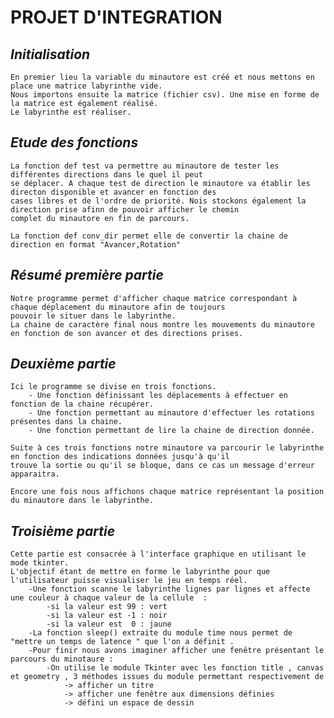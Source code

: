# **PROJET D'INTEGRATION**
    
## *Initialisation*
    
    En premier lieu la variable du minautore est créé et nous mettons en place une matrice labyrinthe vide.
    Nous importons ensuite la matrice (fichier csv). Une mise en forme de la matrice est également réalisé.
    Le labyrinthe est réaliser.

## *Etude des fonctions*
    
    La fonction def test va permettre au minautore de tester les différentes directions dans le quel il peut 
    se déplacer. A chaque test de direction le minautore va établir les directon disponible et avancer en fonction des 
    cases libres et de l'ordre de priorité. Nois stockons également la direction prise afinn de pouvoir afficher le chemin 
    complet du minautore en fin de parcours.
    
    La fonction def conv_dir permet elle de convertir la chaine de direction en format "Avancer,Rotation"
    
## *Résumé première partie*
    
    Notre programme permet d'afficher chaque matrice correspondant à chaque déplacement du minautore afin de toujours 
    pouvoir le situer dans le labyrinthe.
    La chaine de caractère final nous montre les mouvements du minautore en fonction de son avancer et des directions prises.
    
## *Deuxième partie*
    
    Ici le programme se divise en trois fonctions.
        - Une fonction définissant les déplacements à effectuer en fonction de la chaine récupérer.
        - Une fonction permettant au minautore d'effectuer les rotations présentes dans la chaine.
        - Une fonction permettant de lire la chaine de direction donnée.
    
    Suite à ces trois fonctions notre minautore va parcourir le labyrinthe en fonction des indications données jusqu'à qu'il
    trouve la sortie ou qu'il se bloque, dans ce cas un message d'erreur apparaitra.
    
    Encore une fois nous affichons chaque matrice représentant la position du minautore dans le labyrinthe.
    
## *Troisième partie*
    Cette partie est consacrée à l'interface graphique en utilisant le mode tkinter.
    L'objectif étant de mettre en forme le labyrinthe pour que l'utilisateur puisse visualiser le jeu en temps réel. 
        -Une fonction scanne le labyrinthe lignes par lignes et affecte une couleur à chaque valeur de la cellule  :
            -si la valeur est 99 : vert 
            -si la valeur est -1 : noir 
            -si la valeur est  0 : jaune
        -La fonction sleep() extraite du module time nous permet de "mettre un temps de latence " que l'on a définit .
        -Pour finir nous avons imaginer afficher une fenêtre présentant le parcours du minotaure :
            -On utilise le module Tkinter avec les fonction title , canvas et geometry , 3 méthodes issues du module permettant respectivement de 
                -> afficher un titre 
                -> afficher une fenêtre aux dimensions définies 
                -> défini un espace de dessin 
    
